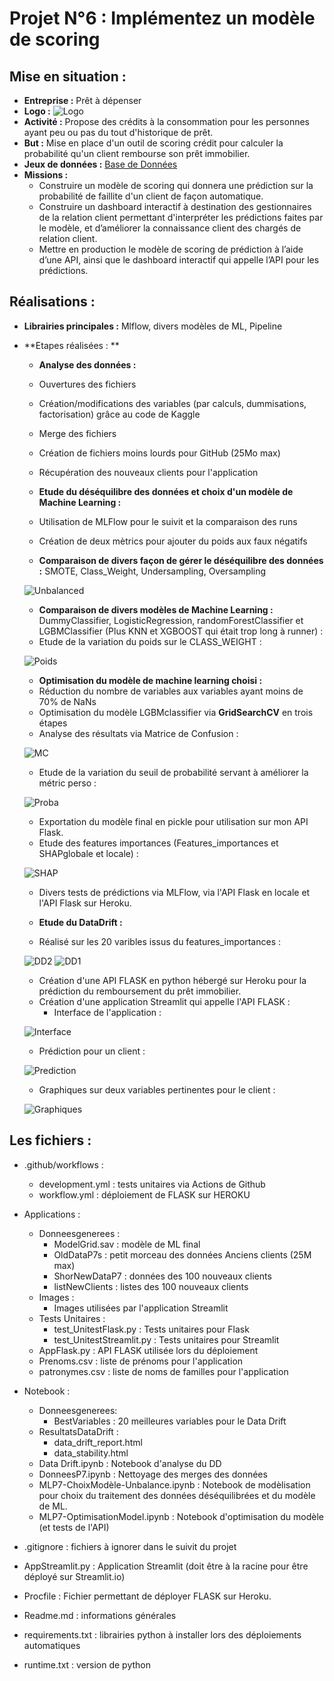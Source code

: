 # Projet N°6 : Implémentez un modèle de scoring

## Mise en situation :
- **Entreprise :** Prêt à dépenser
- **Logo :** ![Logo](PhotosReadme/LogoP6.png)
- **Activité :** Propose des crédits à la consommation pour les personnes ayant peu ou pas du tout d'historique de prêt.
- **But :** Mise en place d'un outil de scoring crédit pour calculer la probabilité qu'un client rembourse son prêt immobilier.
- **Jeux de données :** [Base de Données](https://www.kaggle.com/c/home-credit-default-risk/data)
- **Missions :**
    - Construire un modèle de scoring qui donnera une prédiction sur la probabilité de faillite d'un client de façon automatique.
    - Construire un dashboard interactif à destination des gestionnaires de la relation client permettant d'interpréter les prédictions faites par le modèle, et d’améliorer la connaissance client des chargés de relation client.
    - Mettre en production le modèle de scoring de prédiction à l’aide d’une API, ainsi que le dashboard interactif qui appelle l’API pour les prédictions.

## Réalisations :
- **Librairies principales :** Mlflow, divers modèles de ML, Pipeline
- **Etapes réalisées : **
    - **Analyse des données :**
	- Ouvertures des fichiers
	- Création/modifications des variables (par calculs, dummisations, factorisation) grâce au code de Kaggle
	- Merge des fichiers 
	- Création de fichiers moins lourds pour GitHub (25Mo max)
	- Récupération des nouveaux clients pour l'application

    - **Etude du déséquilibre des données et choix d'un modèle de Machine Learning :**
	- Utilisation de MLFlow pour le suivit et la comparaison des runs
	- Création de deux mètrics pour ajouter du poids aux faux négatifs
	- **Comparaison de divers façon de gérer le déséquilibre des données :** SMOTE, Class_Weight, Undersampling, Oversampling

   ![Unbalanced](PhotosReadme/Variationunbalanced.png)
	- **Comparaison de divers modèles de Machine Learning :** DummyClassifier, LogisticRegression, randomForestClassifier et LGBMClassifier (Plus KNN et XGBOOST qui était trop long à runner) :
	- Etude de la variation du poids sur le CLASS_WEIGHT :
   
   ![Poids](PhotosReadme/Variationpoids.png)

    - **Optimisation du modèle de machine learning choisi :**
	- Réduction du nombre de variables aux variables ayant moins de 70% de NaNs
	- Optimisation du modèle LGBMclassifier via **GridSearchCV** en trois étapes
	- Analyse des résultats via Matrice de Confusion :

   ![MC](PhotosReadme/MatriceConfusion.png)
	- Etude de la variation du seuil de probabilité servant à améliorer la métric perso :

   ![Proba](PhotosReadme/Variationproba.png)
	- Exportation du modèle final en pickle pour utilisation sur mon API Flask.
	- Etude des features importances (Features_importances et SHAPglobale et locale) :

   ![SHAP](PhotosReadme/SHAPlocale.png)
	- Divers tests de prédictions via MLFlow, via l'API Flask en locale et l'API Flask sur Heroku.

    - **Etude du DataDrift :**
	- Réalisé sur les 20 varibles issus du features_importances :
   
   ![DD2](PhotosReadme/Datadrift2.png)
   ![DD1](PhotosReadme/Datadrift.png)

    - Création d'une API FLASK en python hébergé sur Heroku pour la prédiction du remboursement du prêt immobilier.
    - Création d'une application Streamlit qui appelle l'API FLASK :
    	- Interface de l'application :

  ![Interface](PhotosReadme/InterfaceApplication.png)
  	- Prédiction pour un client :

  ![Prediction](PhotosReadme/PredictionApplication.png)
 	- Graphiques sur deux variables pertinentes pour le client :

    ![Graphiques](PhotosReadme/GraphiquesApplica.png)



















## Les fichiers :

- .github/workflows :
	- development.yml : tests unitaires via Actions de Github
	- workflow.yml : déploiement de FLASK sur HEROKU
- Applications :
	- Donneesgenerees :
		- ModelGrid.sav : modèle de ML final
		- OldDataP7s : petit morceau des données Anciens clients (25M max)
		- ShorNewDataP7 : données des 100 nouveaux clients
		- listNewClients : listes des 100 nouveaux clients
	- Images : 
		- Images utilisées par l'application Streamlit
	- Tests Unitaires : 
		- test_UnitestFlask.py : Tests unitaires pour Flask
		- test_UnitestStreamlit.py : Tests unitaires pour Streamlit
	- AppFlask.py : API FLASK utilisée lors du déploiement
	- Prenoms.csv : liste de prénoms pour l'application
	- patronymes.csv : liste de noms de familles pour l'application

- Notebook :
	- Donneesgenerees:
		- BestVariables : 20 meilleures variables pour le Data Drift
	- ResultatsDataDrift :
		- data_drift_report.html
		- data_stability.html
	- Data Drift.ipynb : Notebook d'analyse du DD
	- DonneesP7.ipynb : Nettoyage des merges des données
	- MLP7-ChoixModèle-Unbalance.ipynb : Notebook de modèlisation pour choix du traitement des données déséquilibrées et du modèle de ML.
	- MLP7-OptimisationModel.ipynb : Notebook d'optimisation du modèle (et tests de l'API)
- .gitignore : fichiers à ignorer dans le suivit du projet
- AppStreamlit.py : Application Streamlit (doit être à la racine pour être déployé sur Streamlit.io)
- Procfile : Fichier permettant de déployer FLASK sur Heroku.
- Readme.md : informations générales
- requirements.txt : librairies python à installer lors des déploiements automatiques
- runtime.txt : version de python
